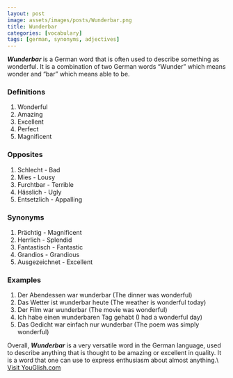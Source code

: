 ```yaml
---
layout: post
image: assets/images/posts/Wunderbar.png
title: Wunderbar
categories: [vocabulary]
tags: [german, synonyms, adjectives]
---
```

_**Wunderbar**_ is a German word that is often used to describe something as wonderful. It is a combination of two German words “Wunder” which means wonder and “bar” which means able to be. 

### Definitions
1. Wonderful
2. Amazing
3. Excellent
4. Perfect
5. Magnificent

### Opposites
1. Schlecht - Bad
2. Mies - Lousy
3. Furchtbar - Terrible
4. Hässlich - Ugly
5. Entsetzlich - Appalling

### Synonyms
1. Prächtig - Magnificent
2. Herrlich - Splendid
3. Fantastisch - Fantastic
4. Grandios - Grandious
5. Ausgezeichnet - Excellent

### Examples
1. Der Abendessen war wunderbar (The dinner was wonderful)
2. Das Wetter ist wunderbar heute (The weather is wonderful today)
3. Der Film war wunderbar (The movie was wonderful)
4. Ich habe einen wunderbaren Tag gehabt (I had a wonderful day)
5. Das Gedicht war einfach nur wunderbar (The poem was simply wonderful)

Overall, _**Wunderbar**_ is a very versatile word in the German language, used to describe anything that is thought to be amazing or excellent in quality. It is a word that one can use to express enthusiasm about almost anything.\ <a id="yg-widget-0" class="youglish-widget" data-query="Wunderbar" data-lang="german" data-components="8412" data-auto-start="0" data-bkg-color="theme_light" data-title="How%20to%20pronounce%20Wunderbar%20in%20German"  rel="nofollow" href="https://youglish.com">Visit YouGlish.com</a><script async src="https://youglish.com/public/emb/widget.js" charset="utf-8"></script>